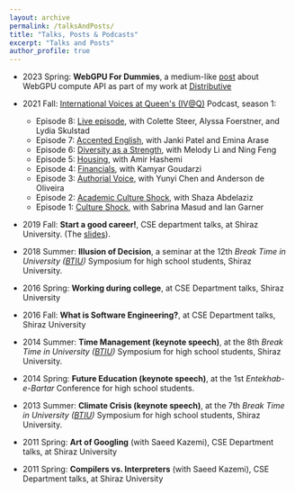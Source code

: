 ```yaml
---
layout: archive
permalink: /talksAndPosts/
title: "Talks, Posts & Podcasts"
excerpt: "Talks and Posts"
author_profile: true
---
```


- 2023 Spring: **WebGPU For Dummies**, a medium-like [post](https://people.distributive.network/amir/WebGPU-For-Dummies.html) about WebGPU compute API as part of my work at [Distributive](https://distributive.network/)

- 2021 Fall: [International Voices at Queen's (IV@Q)](https://podcast.cfrc.ca/international-voices-at-queens/) Podcast, season 1:
    - Episode 8: [Live episode](https://youtu.be/imOwe7ky4KQ), with Colette Steer, Alyssa Foerstner, and Lydia Skulstad
    - Episode 7: [Accented English](https://podcast.cfrc.ca/2021/10/accented-english/), with Janki Patel and Emina Arase
    - Episode 6: [Diversity as a Strength](https://podcast.cfrc.ca/2021/10/diversity-is-a-strength/), with Melody Li and Ning Feng
    - Episode 5: [Housing](https://podcast.cfrc.ca/2021/09/housing/), with Amir Hashemi
    - Episode 4: [Financials](https://podcast.cfrc.ca/2021/09/finances/), with Kamyar Goudarzi
    - Episode 3: [Authorial Voice](https://podcast.cfrc.ca/2021/09/authorial-voice/), with Yunyi Chen and Anderson de Oliveira
    - Episode 2: [Academic Culture Shock](https://podcast.cfrc.ca/2021/09/academic-culture-shock/), with Shaza Abdelaziz
    - Episode 1: [Culture Shock](https://podcast.cfrc.ca/2021/08/culture-shock/), with Sabrina Masud and Ian Garner 
- 2019 Fall: **Start a good career!**, CSE department talks, at Shiraz University. (The [slides](https://amirsojoodi.github.io/files/StartAGoodCareer.pdf)).
- 2018 Summer: **Illusion of Decision**, a seminar at the 12th _Break Time in University ([BTIU](https://www.linkedin.com/company/breaktimeinuniversity/))_ Symposium for high school students, Shiraz University.
- 2016 Spring: **Working during college**, at CSE Department talks, Shiraz University
- 2016 Fall: **What is Software Engineering?**, at CSE Department talks, Shiraz University
- 2014 Summer: **Time Management (keynote speech)**, at the 8th _Break Time in University ([BTIU](https://www.linkedin.com/company/breaktimeinuniversity/))_ Symposium for high school students, Shiraz University.
- 2014 Spring: **Future Education (keynote speech)**, at the 1st _Entekhab-e-Bartar_ Conference for high school students.
- 2013 Summer: **Climate Crisis (keynote speech)**, at the 7th _Break Time in University ([BTIU](https://www.linkedin.com/company/breaktimeinuniversity/))_ Symposium for high school students, Shiraz University.
- 2011 Spring: **Art of Googling** (with Saeed Kazemi), CSE Department talks, at Shiraz University
- 2011 Spring: **Compilers vs. Interpreters** (with Saeed Kazemi), CSE Department talks, at Shiraz University
